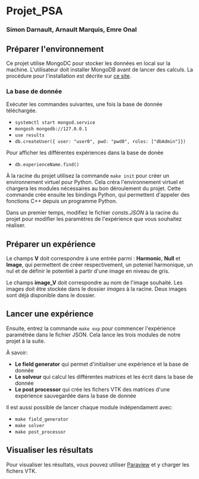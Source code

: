 # Projet_PSA
### Simon Darnault, Arnault Marquis, Emre Onal

## Préparer l'environnement
Ce projet utilise MongoDC pour stocker les données en local sur la machine. L'utilisateur doit installer MongoDB avant de lancer des calculs. La procédure pour l'installation est décrite sur [ce site](https://www.mongodb.com/docs/manual/administration/install-community/).

### La base de donnée
Exécuter les commandes suivantes, une fois la base de donnée téléchargée.
- ```systemctl start mongod.service```
- ```mongosh mongodb://127.0.0.1```
- ```use results```
- ```db.createUser({ user: "user0", pwd: "pwd0", roles: ["dbAdmin"]})```

Pour afficher les différentes expériences dans la base de donée
- ```db.experienceName.find()```

À la racine du projet utilisez la commande `make init` pour créer un environnement virtuel pour Python. Cela créra l'environnement virtuel et chargera les modules nécessaires au bon déroulement du projet. Cette commande crée ensuite les bindings Python, qui permettent d'appeler des fonctions C++ depuis un programme Python.

Dans un premier temps, modifiez le fichier *consts.JSON* à la racine du projet pour modifier les paramètres de l'expérience que vous souhaitez réaliser.

## Préparer un expérience
Le champs **V** doit correspondre à une entrée parmi : **Harmonic**, **Null** et **Image**, qui permettent de créer respectivement, un poteniel harmonique, un nul et de définir le potentiel à partir d'une image en niveau de gris.

Le champs **image_V** doit correspondre au nom de l'image souhaité. Les images doit être stockée dans le dossier *images* à la racine. Deux images sont déjà disponible dans le dossier.

## Lancer une expérience
Ensuite, entrez la commande `make exp` pour commencer l'expérience paramétrée dans le fichier JSON. Cela lance les trois modules de notre projet à la suite.

À savoir:
- **Le field generator** qui permet d'initialiser une expérience et la base de donnée
- **Le solveur** qui calcul les différentes matrices et les écrit dans la base de donnée
- **Le post processor** qui crée les fichers VTK des matrices d'une expérience sauvegardée dans la base de donnée

Il est aussi possible de lancer chaque module indépendament avec:
- ```make field_generator```
- ```make solver```
- ```make post_processor```

## Visualiser les résultats
Pour visualiser les résultats, vous pouvez utiliser [Paraview](https://www.paraview.org/download/) et y charger les fichers VTK.
